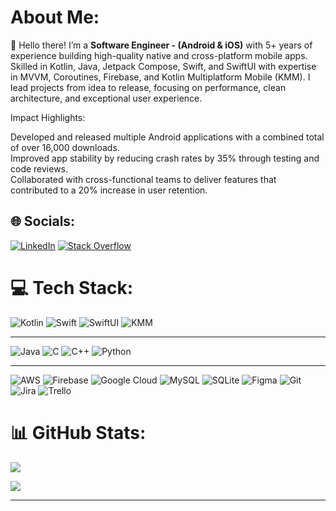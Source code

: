 # About Me:
👋 Hello there! I’m a **Software Engineer - (Android & iOS)** with 5+ years of experience building high-quality native and cross-platform mobile apps. Skilled in Kotlin, Java, Jetpack Compose, Swift, and SwiftUI with expertise in MVVM, Coroutines, Firebase, and Kotlin Multiplatform Mobile (KMM). I lead projects from idea to release, focusing on performance, clean architecture, and exceptional user experience.

Impact Highlights:

Developed and released multiple Android applications with a combined total of over 16,000 downloads.<br>
Improved app stability by reducing crash rates by 35% through testing and code reviews.<br>
Collaborated with cross-functional teams to deliver features that contributed to a 20% increase in user retention.<br>



## 🌐 Socials:
[![LinkedIn](https://img.shields.io/badge/LinkedIn-%230077B5.svg?logo=linkedin&logoColor=white)](https://www.linkedin.com/in/mohamad-jamous-108488214/) [![Stack Overflow](https://img.shields.io/badge/-Stackoverflow-FE7A16?logo=stack-overflow&logoColor=white)](https://stackoverflow.com/users/15704156)  



# 💻 Tech Stack:

![Kotlin](https://img.shields.io/badge/kotlin-%237F52FF.svg?style=for-the-badge&logo=kotlin&logoColor=white)
![Swift](https://img.shields.io/badge/swift-F54A2A?style=for-the-badge&logo=swift&logoColor=white)
![SwiftUI](https://img.shields.io/badge/SwiftUI-%23007AFF.svg?style=for-the-badge&logo=swift&logoColor=white)
![KMM](https://img.shields.io/badge/KMM-%237F52FF.svg?style=for-the-badge&logo=kotlin&logoColor=white)

---

![Java](https://img.shields.io/badge/java-%23ED8B00.svg?style=for-the-badge&logo=openjdk&logoColor=white)
![C](https://img.shields.io/badge/c-%2300599C.svg?style=for-the-badge&logo=c&logoColor=white)
![C++](https://img.shields.io/badge/c++-%2300599C.svg?style=for-the-badge&logo=c%2B%2B&logoColor=white)
![Python](https://img.shields.io/badge/python-3670A0?style=for-the-badge&logo=python&logoColor=ffdd54)

---

![AWS](https://img.shields.io/badge/AWS-%23FF9900.svg?style=for-the-badge&logo=amazon-aws&logoColor=white)
![Firebase](https://img.shields.io/badge/firebase-%23039BE5.svg?style=for-the-badge&logo=firebase)
![Google Cloud](https://img.shields.io/badge/GoogleCloud-%234285F4.svg?style=for-the-badge&logo=google-cloud&logoColor=white)
![MySQL](https://img.shields.io/badge/mysql-4479A1.svg?style=for-the-badge&logo=mysql&logoColor=white)
![SQLite](https://img.shields.io/badge/sqlite-%2307405e.svg?style=for-the-badge&logo=sqlite&logoColor=white)
![Figma](https://img.shields.io/badge/figma-%23F24E1E.svg?style=for-the-badge&logo=figma&logoColor=white)
![Git](https://img.shields.io/badge/git-%23F05033.svg?style=for-the-badge&logo=git&logoColor=white)
![Jira](https://img.shields.io/badge/jira-%230A0FFF.svg?style=for-the-badge&logo=jira&logoColor=white)
![Trello](https://img.shields.io/badge/Trello-%23026AA7.svg?style=for-the-badge&logo=Trello&logoColor=white)



# 📊 GitHub Stats:
![](https://github-readme-stats.vercel.app/api?username=mohamadjamous&theme=dark&hide_border=false&include_all_commits=false&count_private=false)<br/>

![](https://github-readme-streak-stats.herokuapp.com/?user=mohamadjamous&theme=dark&hide_border=false)<br/>

---
